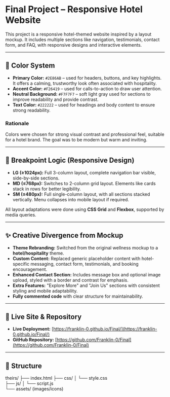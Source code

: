 
# Final Project – Responsive Hotel Website

This project is a responsive hotel-themed website inspired by a layout mockup. It includes multiple sections like navigation, testimonials, contact form, and FAQ, with responsive designs and interactive elements.

---

## 🎨 Color System

- **Primary Color:** `#2E86AB` – used for headers, buttons, and key highlights. It offers a calming, trustworthy look often associated with hospitality.
- **Accent Color:** `#F26419` – used for calls-to-action to draw user attention.
- **Neutral Background:** `#F7F7F7` – soft light gray used for sections to improve readability and provide contrast.
- **Text Color:** `#222222` – used for headings and body content to ensure strong readability.

### Rationale

Colors were chosen for strong visual contrast and professional feel, suitable for a hotel brand. The goal was to be modern but warm and inviting.

---

## 🔁 Breakpoint Logic (Responsive Design)

- **LG (≥1024px):** Full 3-column layout, complete navigation bar visible, side-by-side sections.
- **MD (≤768px):** Switches to 2-column grid layout. Elements like cards stack in rows for better legibility.
- **SM (≤480px):** Full single-column layout, with all sections stacked vertically. Menu collapses into mobile layout if required.

All layout adaptations were done using **CSS Grid** and **Flexbox**, supported by media queries.

---

## ✨ Creative Divergence from Mockup

- **Theme Rebranding:** Switched from the original wellness mockup to a **hotel/hospitality** theme.
- **Custom Content:** Replaced generic placeholder content with hotel-specific messaging, contact form, testimonials, and booking encouragement.
- **Enhanced Contact Section:** Includes message box and optional image upload, styled with a border and contrast for emphasis.
- **Extra Features:** "Explore More" and "Join Us" sections with consistent styling and mobile adaptability.
- **Fully commented code** with clear structure for maintainability.

---

## 🔗 Live Site & Repository

- **Live Deployment:** [https://franklin-0.github.io/Final/](https://franklin-0.github.io/Final/)
- **GitHub Repository:** [https://github.com/Franklin-0/Final](https://github.com/Franklin-0/Final)

---

## 📁 Structure

theirs/
├── index.html
├── css/
│   └── style.css  
├── js/
│   └── script.js  
└── assets/ (images/icons) 

